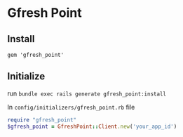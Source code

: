 # Gfresh Point

## Install

`gem 'gfresh_point'`

## Initialize

run `bundle exec rails generate gfresh_point:install`

In `config/initializers/gfresh_point.rb` file

```ruby
require "gfresh_point"
$gfresh_point = GfreshPoint::Client.new('your_app_id')
```
